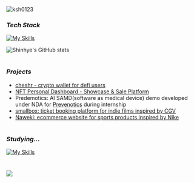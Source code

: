 <p align="center">

![ksh0123](https://github.com/ksh0123/ksh0123/assets/122417190/139e99b3-5955-48d7-8f3f-a599307ea49a)


### _Tech Stack_
[![My Skills](https://skillicons.dev/icons?i=react,typescript,nodejs,express,mysql,solidity)](https://skillicons.dev)

<div>
  <div class="image-container">
  <img src="https://github-readme-stats.vercel.app/api?username=ksh0123&theme=rose_pine&show_icons=true" alt="Shinhye's GitHub stats">
</div>

#

### _Projects_
- [cheshr - crypto wallet for defi users](https://github.com/T3AMARTISAN/cheshr-wallet)
- [NFT Personal Dashboard - Showcase & Sale Platform](https://github.com/ksh0123/NFT-Sale-Page)
- Predemotics: AI SAMD(software as medical device) demo developed under NDA for [Prevenotics](https://www.prevenotics.com/company/about.php) during internship
- [smallbox: ticket booking platform for indie films inspired by CGV](https://github.com/ksh0123/42-2nd-smallbox-backend)
- [Naweki: ecommerce website for sports products inspired by Nike](https://github.com/ksh0123/42-1st-Naweki-backend)

#

### _Studying..._
[![My Skills](https://skillicons.dev/icons?i=rust,nextjs,python,aws,docker)](https://skillicons.dev)
<br>
#
<div>
<a href="https://hits.seeyoufarm.com"><img src="https://hits.seeyoufarm.com/api/count/incr/badge.svg?url=https%3A%2F%2Fgithub.com%2Fksh0123%2Fhit-counter&count_bg=%23C6BCD0&title_bg=%2385729F&icon=github.svg&icon_color=%23E7E7E7&title=visitors&edge_flat=false"/></a>
</div>

<!--
**ksh0123/ksh0123** is a ✨ _special_ ✨ repository because its `README.md` (this file) appears on your GitHub profile.

Here are some ideas to get you started:

- 🔭 I’m currently working on ...
- 🌱 I’m currently learning ...
- 👯 I’m looking to collaborate on ...
- 🤔 I’m looking for help with ...
- 💬 Ask me about ...
- 📫 How to reach me: ...
- 😄 Pronouns: ...
- ⚡ Fun fact: ...
-->




